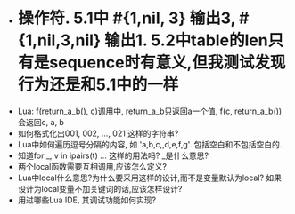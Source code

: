 * # 操作符. 5.1中 #{1,nil, 3} 输出3, #{1,nil,3,nil} 输出1. 5.2中table的len只有是sequence时有意义,但我测试发现行为还是和5.1中的一样
* Lua: f(return_a_b(), c)调用中, return_a_b只返回a一个值, f(c, return_a_b())会返回c, a, b
* 如何格式化出001, 002, ..., 021 这样的字符串?
* Lua中如何遍历逗号分隔的内容, 如 'a,b,c,,d,e,f,g'. 包括空白和不包括空白的.
* 知道for _, v in ipairs(t) ... 这样的用法吗? _是什么意思?
* 两个local函数需要互相调用,应该怎么定义?
* Lua中local什么意思?为什么要采用这样的设计,而不是变量默认为local? 如果设计为local变量不加关键词的话,应该怎样设计?
* 用过哪些Lua IDE, 其调试功能如何实现?